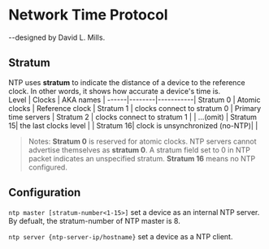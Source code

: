 # Network Time Protocol
  --designed by David L. Mills.

## Stratum
NTP uses **stratum** to indicate the distance of a device to the reference clock. In other words, it shows how accurate a device's time is.  
Level | Clocks | AKA names |
------|--------|-----------|
Stratum 0 | Atomic clocks | Reference clock |
Stratum 1 | clocks connect to stratum 0 | Primary time servers |
Stratum 2 | clocks connect to stratum 1 | |
...(omit) |
Stratum 15| the last clocks level | |
Stratum 16| clock is unsynchronized (no-NTP)| |

> Notes: **Stratum 0** is reserved for atomic clocks. NTP servers cannot advertise themselves as **stratum 0**. A stratum field set to 0 in NTP packet indicates an unspecified stratum.  **Stratum 16** means no NTP configured.

## Configuration
`ntp master [stratum-number<1-15>]` set a device as an internal NTP server. By defualt, the stratum-number of NTP master is 8.

`ntp server {ntp-server-ip/hostname}` set a device as a NTP client.
